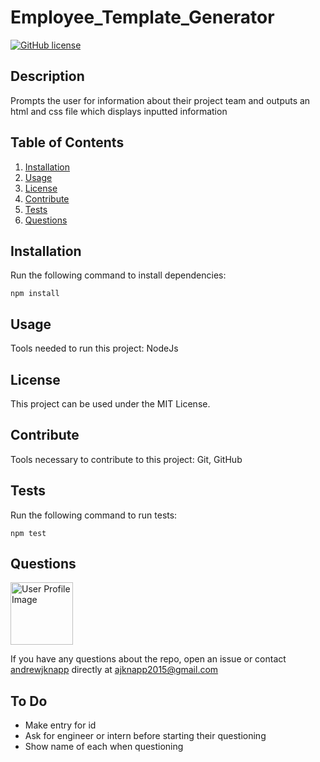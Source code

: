 # Employee_Template_Generator

[![GitHub license](https://img.shields.io/badge/license-MIT-blue.svg)](https://github.com/andrewjknapp/Employee_Template_Generator)

## Description

Prompts the user for information about their project team and outputs an html and css file which displays inputted information

## Table of Contents
1. [Installation](#installation)
2. [Usage](#usage)
3. [License](#license)
4. [Contribute](#contributors)
5. [Tests](#tests)
6. [Questions](#questions)

## Installation<a name="installation"></a>

Run the following command to install dependencies:

```
npm install
```

## Usage<a name="usage"></a>

Tools needed to run this project:
NodeJs

## License<a name=license></a>

This project can be used under the MIT License.

## Contribute<a name=contributors></a>

Tools necessary to contribute to this project:
Git, GitHub

## Tests<a name="tests"></a>

Run the following command to run tests:

```
npm test
```

## Questions<a name="questions"></a>

<img src="https://avatars.githubusercontent.com/u/16299570?" alt="User Profile Image" height="100">

If you have any questions about the repo, open an issue or contact [andrewjknapp](https://github.com/andrewjknapp) directly at ajknapp2015@gmail.com

## To Do
- Make entry for id
- Ask for engineer or intern before starting their questioning
- Show name of each when questioning